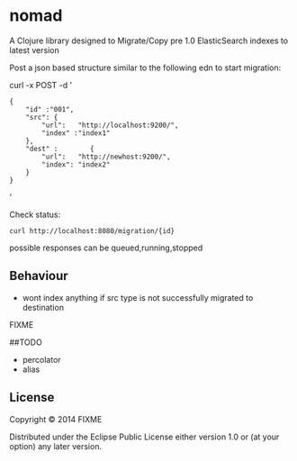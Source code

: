 # nomad

A Clojure library designed to Migrate/Copy pre 1.0 ElasticSearch indexes to latest version

Post a json based structure similar to the following edn to start migration:

curl -x POST -d '

    {
        "id" :"001",
        "src": {
            "url":   "http://localhost:9200/",
            "index" :"index1"
        },
        "dest" :        {
            "url":   "http://newhost:9200/",
            "index": "index2"
        }
    }
'


Check status:

    curl http://localhost:8080/migration/{id}

possible responses can be queued,running,stopped

## Behaviour

- wont index anything if src type is not successfully migrated to destination

FIXME

##TODO
- percolator
- alias
## License

Copyright © 2014 FIXME

Distributed under the Eclipse Public License either version 1.0 or (at
your option) any later version.
